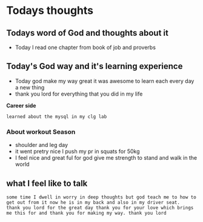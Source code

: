 # Todays thoughts

## Todays word of God and thoughts about it
- Today I read one chapter from book of job and proverbs

## Today's God way and it's learning experience
- Today god make my way great it was awesome to learn each every day a new thing
- thank you lord for everything that you did in my life


**Career side**
```
learned about the mysql in my clg lab
```

### About workout Season
- shoulder and leg day
- it went pretry nice I push my pr in squats for 50kg
- I feel nice and great ful for god give me strength to stand and walk in the world

## what I feel like to talk
```
some time I dwell in worry in deep thoughts but god teach me to how to get out from it now he is in my back and also in my driver seat.
thank you lord for the great day thank you for your love which brings me this for and thank you for making my way. thank you lord
```
